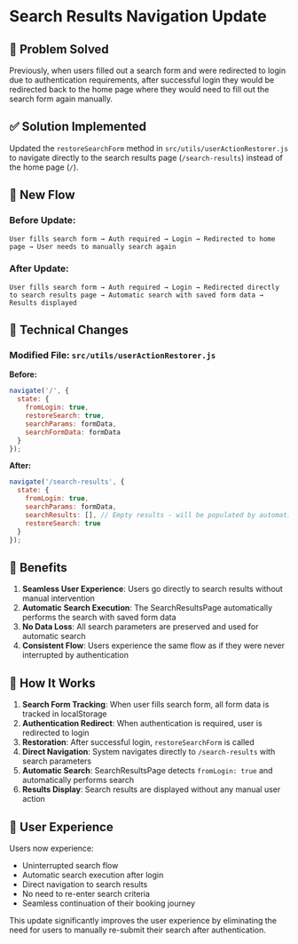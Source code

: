 # Search Results Navigation Update

## 🎯 Problem Solved

Previously, when users filled out a search form and were redirected to login due to authentication requirements, after successful login they would be redirected back to the home page where they would need to fill out the search form again manually.

## ✅ Solution Implemented

Updated the `restoreSearchForm` method in `src/utils/userActionRestorer.js` to navigate directly to the search results page (`/search-results`) instead of the home page (`/`).

## 🔄 New Flow

### Before Update:
```
User fills search form → Auth required → Login → Redirected to home page → User needs to manually search again
```

### After Update:
```
User fills search form → Auth required → Login → Redirected directly to search results page → Automatic search with saved form data → Results displayed
```

## 📝 Technical Changes

### Modified File: `src/utils/userActionRestorer.js`

**Before:**
```javascript
navigate('/', {
  state: {
    fromLogin: true,
    restoreSearch: true,
    searchParams: formData,
    searchFormData: formData
  }
});
```

**After:**
```javascript
navigate('/search-results', {
  state: {
    fromLogin: true,
    searchParams: formData,
    searchResults: [], // Empty results - will be populated by automatic search
    restoreSearch: true
  }
});
```

## 🎯 Benefits

1. **Seamless User Experience**: Users go directly to search results without manual intervention
2. **Automatic Search Execution**: The SearchResultsPage automatically performs the search with saved form data
3. **No Data Loss**: All search parameters are preserved and used for automatic search
4. **Consistent Flow**: Users experience the same flow as if they were never interrupted by authentication

## 🔧 How It Works

1. **Search Form Tracking**: When user fills search form, all form data is tracked in localStorage
2. **Authentication Redirect**: When authentication is required, user is redirected to login
3. **Restoration**: After successful login, `restoreSearchForm` is called
4. **Direct Navigation**: System navigates directly to `/search-results` with search parameters
5. **Automatic Search**: SearchResultsPage detects `fromLogin: true` and automatically performs search
6. **Results Display**: Search results are displayed without any manual user action

## 🎨 User Experience

Users now experience:
- Uninterrupted search flow
- Automatic search execution after login
- Direct navigation to search results
- No need to re-enter search criteria
- Seamless continuation of their booking journey

This update significantly improves the user experience by eliminating the need for users to manually re-submit their search after authentication.
